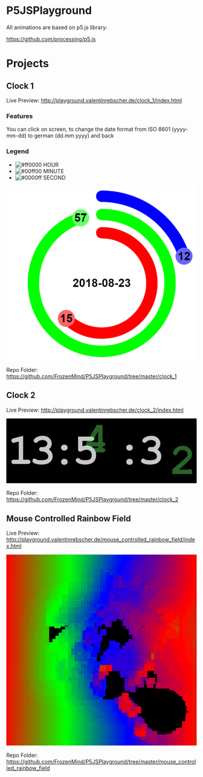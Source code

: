 # P5JSPlayground
All animations are based on p5.js library:

https://github.com/processing/p5.js

# Projects
## Clock 1
Live Preview: http://playground.valentinrebscher.de/clock_1/index.html

### Features
You can click on screen, to change the date format from ISO 8601 (yyyy-mm-dd) to german (dd.mm.yyyy) and back

### Legend
* ![#ff0000](https://placehold.it/15/ff0000/000000?text=+) HOUR
* ![#00ff00](https://placehold.it/15/00ff00/000000?text=+) MINUTE
* ![#0000ff](https://placehold.it/15/0000ff/000000?text=+) SECOND

![alt text](https://github.com/FrozenMind/P5JSPlayground/blob/master/clock_1/clock_1.png)

Repo Folder: https://github.com/FrozenMind/P5JSPlayground/tree/master/clock_1

## Clock 2
Live Preview: http://playground.valentinrebscher.de/clock_2/index.html

![alt text](https://github.com/FrozenMind/P5JSPlayground/blob/master/clock_2/clock_2.jpg)

Repo Folder: https://github.com/FrozenMind/P5JSPlayground/tree/master/clock_2

## Mouse Controlled Rainbow Field
Live Preview: http://playground.valentinrebscher.de/mouse_controlled_rainbow_field/index.html

![alt text](https://github.com/FrozenMind/P5JSPlayground/blob/master/mouse_controlled_rainbow_field/mouse_controlled_rainbow_field.png)

Repo Folder: https://github.com/FrozenMind/P5JSPlayground/tree/master/mouse_controlled_rainbow_field
